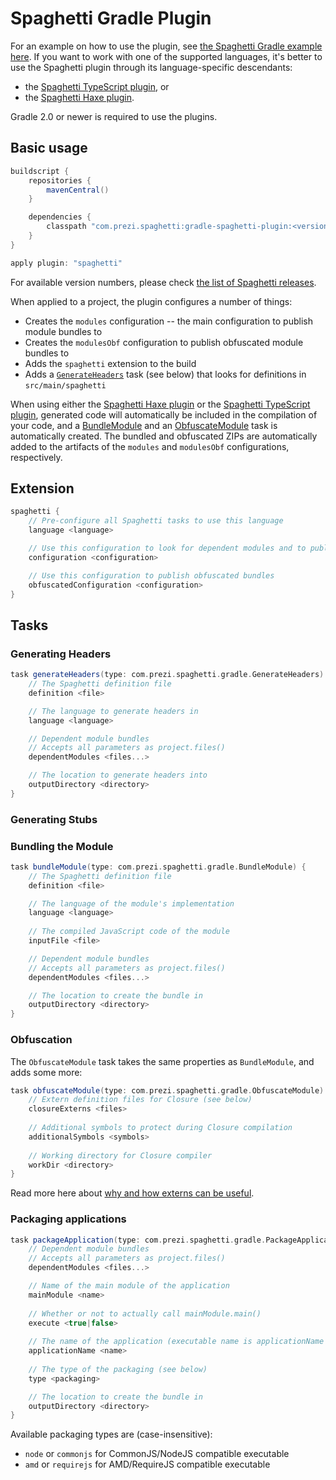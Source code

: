 Spaghetti Gradle Plugin
=======================

For an example on how to use the plugin, see [the Spaghetti Gradle example here](../spaghetti-gradle-example). If you want to work with one of the supported languages, it's better to use the Spaghetti plugin through its language-specific descendants:

* the [Spaghetti TypeScript plugin](../gradle-spaghetti-typescript-plugin), or
* the [Spaghetti Haxe plugin](../gradle-spaghetti-haxe-plugin).

Gradle 2.0 or newer is required to use the plugins.

## Basic usage

```groovy
buildscript {
    repositories {
        mavenCentral()
    }

    dependencies {
        classpath "com.prezi.spaghetti:gradle-spaghetti-plugin:<version>"
    }
}

apply plugin: "spaghetti"
```

For available version numbers, please check [the list of Spaghetti releases](/../../releases).

When applied to a project, the plugin configures a number of things:

* Creates the `modules` configuration -- the main configuration to publish module bundles to
* Creates the `modulesObf` configuration to publish obfuscated module bundles to
* Adds the `spaghetti` extension to the build
* Adds a [`GenerateHeaders`](#generating-headers) task (see below) that looks for definitions in `src/main/spaghetti`

When using either the [Spaghetti Haxe plugin](../gradle-spaghetti-haxe-plugin) or the [Spaghetti TypeScript plugin](../gradle-spaghetti-typescript-plugin), generated code will automatically be included in the compilation of your code, and a [BundleModule](#bundling-the-module) and an [ObfuscateModule](#obfuscation) task is automatically created. The bundled and obfuscated ZIPs are automatically added to the artifacts of the `modules` and `modulesObf` configurations, respectively.

## Extension

```groovy
spaghetti {
    // Pre-configure all Spaghetti tasks to use this language
    language <language>

    // Use this configuration to look for dependent modules and to publish bundles
    configuration <configuration>

    // Use this configuration to publish obfuscated bundles
    obfuscatedConfiguration <configuration>
}
```

## Tasks

### Generating Headers

```groovy
task generateHeaders(type: com.prezi.spaghetti.gradle.GenerateHeaders) {
    // The Spaghetti definition file
    definition <file>

    // The language to generate headers in
    language <language>

    // Dependent module bundles
    // Accepts all parameters as project.files()
    dependentModules <files...>

    // The location to generate headers into
    outputDirectory <directory>
}
```

### Generating Stubs

### Bundling the Module

```groovy
task bundleModule(type: com.prezi.spaghetti.gradle.BundleModule) {
    // The Spaghetti definition file
    definition <file>

    // The language of the module's implementation
    language <language>
    
    // The compiled JavaScript code of the module
    inputFile <file>

    // Dependent module bundles
    // Accepts all parameters as project.files()
    dependentModules <files...>

    // The location to create the bundle in
    outputDirectory <directory>
}
```

### Obfuscation

The `ObfuscateModule` task takes the same properties as `BundleModule`, and adds some more:

```groovy
task obfuscateModule(type: com.prezi.spaghetti.gradle.ObfuscateModule) {
    // Extern definition files for Closure (see below)
    closureExterns <files>
    
    // Additional symbols to protect during Closure compilation
    additionalSymbols <symbols>
    
    // Working directory for Closure compiler
    workDir <directory>
}
```

Read more here about [why and how externs can be useful](https://developers.google.com/closure/compiler/docs/api-tutorial3#externs).

### Packaging applications

```groovy
task packageApplication(type: com.prezi.spaghetti.gradle.PackageApplication) {
    // Dependent module bundles
    // Accepts all parameters as project.files()
    dependentModules <files...>

    // Name of the main module of the application
    mainModule <name>
    
    // Whether or not to actually call mainModule.main()
    execute <true|false>
    
    // The name of the application (executable name is applicationName + '.js')
    applicationName <name>
    
    // The type of the packaging (see below)
    type <packaging>

    // The location to create the bundle in
    outputDirectory <directory>
}
```

Available packaging types are (case-insensitive):

* `node` or `commonjs` for CommonJS/NodeJS compatible executable
* `amd` or `requirejs` for AMD/RequireJS compatible executable
